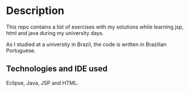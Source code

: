 # Description

This repo contains a list of exercises with my solutions while learning jsp, html and java during my university days. 

As I studied at a university in Brazil, the code is written in Brazilian Portuguese.

## Technologies and IDE used

Eclipse, Java, JSP and HTML.
